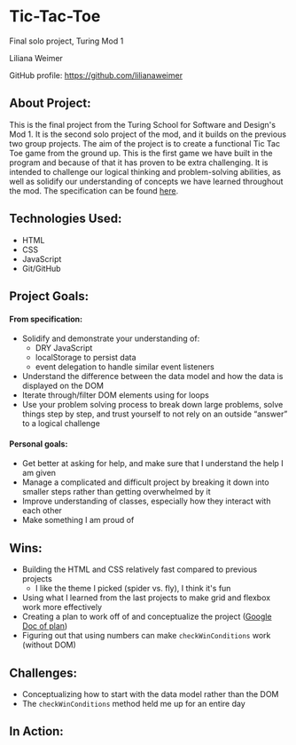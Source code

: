 # Tic-Tac-Toe
Final solo project, Turing Mod 1

Liliana Weimer

GitHub profile: https://github.com/lilianaweimer

## About Project:
This is the final project from the Turing School for Software and Design's Mod 1. It is the second solo project of the mod, and it builds on the previous two group projects. The aim of the project is to create a functional Tic Tac Toe game from the ground up. This is the first game we have built in the program and because of that it has proven to be extra challenging. It is intended to challenge our logical thinking and problem-solving abilities, as well as solidify our understanding of concepts we have learned throughout the mod. The specification can be found [here](https://frontend.turing.io/projects/module-1/tic-tac-toe-solo.html).

## Technologies Used:
- HTML
- CSS
- JavaScript
- Git/GitHub

## Project Goals:
#### From specification:
- Solidify and demonstrate your understanding of:
  - DRY JavaScript
  - localStorage to persist data
  - event delegation to handle similar event listeners
- Understand the difference between the data model and how the data is displayed on the DOM
- Iterate through/filter DOM elements using for loops
- Use your problem solving process to break down large problems, solve things step by step, and trust yourself to not rely on an outside “answer” to a logical challenge

#### Personal goals:
- Get better at asking for help, and make sure that I understand the help I am given
- Manage a complicated and difficult project by breaking it down into smaller steps rather than getting overwhelmed by it
- Improve understanding of classes, especially how they interact with each other
- Make something I am proud of


## Wins:
- Building the HTML and CSS relatively fast compared to previous projects
  - I like the theme I picked (spider vs. fly), I think it's fun
- Using what I learned from the last projects to make grid and flexbox work more effectively
- Creating a plan to work off of and conceptualize the project ([Google Doc of plan](https://docs.google.com/document/d/1c8mTybTz8za_oVB5nvgW8WkvojqSyblAodd9VS_o9lk/edit?usp=sharing))
- Figuring out that using numbers can make `checkWinConditions` work (without DOM)

## Challenges:
- Conceptualizing how to start with the data model rather than the DOM
- The `checkWinConditions` method held me up for an entire day

## In Action:
